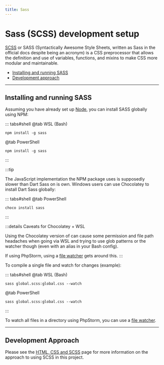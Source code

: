 ```yaml
---
title: Sass
---
```


# Sass (SCSS) development setup

[SCSS](https://sass-lang.com/) or SASS (Syntactically Awesome Style Sheets, written as Sass in the official docs despite being an acronym) is a CSS preprocessor that allows the definition and use of variables, functions, and mixins to make CSS more modular and maintainable.

- [Installing and running SASS](#installing-and-running-sass)
- [Development approach](#development-approach)

---

## Installing and running SASS

Assuming you have already set up [Node](./node.md), you can install SASS globally using NPM:

::: tabs#shell
@tab WSL (Bash)
```bash:no-line-numbers
npm install -g sass
```
@tab PowerShell
```powershell:no-line-numbers
npm install -g sass
```
:::

:::tip

The JavaScript implementation the NPM package uses is supposedly slower than Dart Sass on is own. Windows users can use Chocolatey to install Dart Sass globally:

::: tabs#shell
@tab PowerShell
```powershell:no-line-numbers
choco install sass
```
:::

:::details Caveats for Chocolatey + WSL

Using the Chocolatey version of can cause some permission and file path headaches when going via WSL and trying to use glob patterns or
the watcher though (even with an alias in your Bash config).

If using PhpStorm, using a [file watcher](./phpstorm.md) gets around this.
:::

To compile a single file and watch for changes (example):

::: tabs#shell
@tab WSL (Bash)
```bash:no-line-numbers
sass global.scss:global.css --watch
```
@tab PowerShell
```powershell:no-line-numbers
sass global.scss:global.css --watch
```
:::

To watch all files in a directory using PhpStorm, you can use a [file watcher](./phpstorm.md).

---

## Development Approach

Please see the [HTML, CSS and SCSS](../technical-deep-dives/html-css-sass.md) page for more information on the approach to using SCSS in this project.

